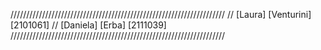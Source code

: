 ////////////////////////////////////////////////////////////////////
// [Laura] [Venturini] [2101061]
// [Daniela] [Erba] [2111039]
////////////////////////////////////////////////////////////////////